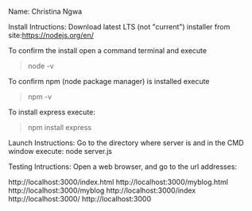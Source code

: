 Name: Christina Ngwa

Install Intructions:
Download latest LTS (not "current") installer from site:https://nodejs.org/en/

To confirm the install open a command terminal and execute
>node -v

To confirm npm (node package manager) is installed execute
>npm -v

To install express execute:
> npm install express

Launch Instructions:
Go to the directory where server is and in the CMD window execute:
node server.js

Testing Intructions:
Open a web browser, and go to the url addresses:

http://localhost:3000/index.html
http://localhost:3000/myblog.html
http://localhost:3000/myblog
http://localhost:3000/index
http://localhost:3000/
http://localhost:3000
